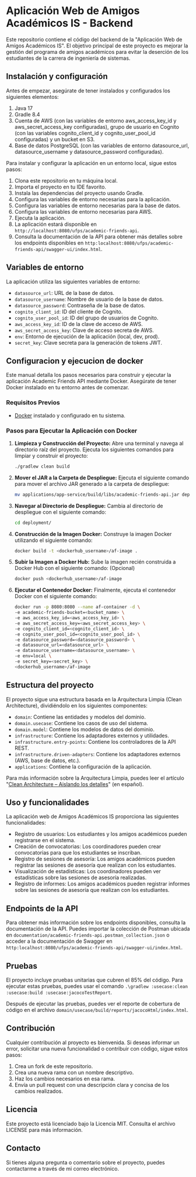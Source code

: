 # Aplicación Web de Amigos Académicos IS - Backend #

Este repositorio contiene el código del backend de la "Aplicación Web de Amigos Académicos IS". El objetivo principal de
este proyecto es mejorar la gestión del programa de amigos académicos para evitar la deserción de los estudiantes de la
carrera de ingeniería de sistemas.

## Instalación y configuración ##

Antes de empezar, asegúrate de tener instalados y configurados los siguientes elementos:

1. Java 17
2. Gradle 8.4
3. Cuenta de AWS (con las variables de entorno aws_access_key_id y aws_secret_access_key configuradas), grupo de usuario
   en Cognito (con las variables cognito_client_id y cognito_user_pool_id configuradas) y un bucket en S3.
4. Base de datos PostgreSQL (con las variables de entorno datasource_url, datasource_username y datasource_password
   configuradas).

Para instalar y configurar la aplicación en un entorno local, sigue estos pasos:

1. Clona este repositorio en tu máquina local.
2. Importa el proyecto en tu IDE favorito.
3. Instala las dependencias del proyecto usando Gradle.
4. Configura las variables de entorno necesarias para la aplicación.
5. Configura las variables de entorno necesarias para la base de datos.
6. Configura las variables de entorno necesarias para AWS.
7. Ejecuta la aplicación.
8. La aplicación estará disponible en `http://localhost:8080/ufps/academic-friends-api`.
9. Consulta la documentación de la API para obtener más detalles sobre los endpoints disponibles
   en `http:localhost:8080/ufps/academic-friends-api/swagger-ui/index.html`.

## Variables de entorno ##

La aplicación utiliza las siguientes variables de entorno:

- `datasource_url`: URL de la base de datos.
- `datasource_username`: Nombre de usuario de la base de datos.
- `datasource_password`: Contraseña de la base de datos.
- `cognito_client_id`: ID del cliente de Cognito.
- `cognito_user_pool_id`: ID del grupo de usuarios de Cognito.
- `aws_access_key_id`: ID de la clave de acceso de AWS.
- `aws_secret_access_key`: Clave de acceso secreta de AWS.
- `env`: Entorno de ejecución de la aplicación (local, dev, prod).
- `secret_key`: Clave secreta para la generación de tokens JWT.

## Configuracion y ejecucion de docker ##

Este manual detalla los pasos necesarios para construir y ejecutar la aplicación Academic Friends API mediante Docker.
Asegúrate de
tener Docker instalado en tu entorno antes de comenzar.

### Requisitos Previos

- [Docker](https://www.docker.com/) instalado y configurado en tu sistema.

### Pasos para Ejecutar la Aplicación con Docker

1. **Limpieza y Construcción del Proyecto:**
   Abre una terminal y navega al directorio raíz del proyecto. Ejecuta los siguientes comandos para limpiar y construir
   el proyecto:

   ```bash
   ./gradlew clean build
   ```

2. **Mover el JAR a la Carpeta de Despliegue:**
   Ejecuta el siguiente comando para mover el archivo JAR generado a la carpeta de despliegue:

   ```bash
   mv applications/app-service/build/libs/academic-friends-api.jar deployment/
   ```

3. **Navegar al Directorio de Despliegue:**
   Cambia al directorio de despliegue con el siguiente comando:

   ```bash
   cd deployment/
   ```

4. **Construcción de la Imagen Docker:**
   Construye la imagen Docker utilizando el siguiente comando:

   ```bash
   docker build -t <dockerhub_username>/af-image .
   ```

5. **Subir la Imagen a Docker Hub:**
   Sube la imagen recién construida a Docker Hub con el siguiente comando: (Opcional)

   ```bash
   docker push <dockerhub_username>/af-image
   ```

6. **Ejecutar el Contenedor Docker:**
   Finalmente, ejecuta el contenedor Docker con el siguiente comando:

   ```bash
   docker run -p 8080:8080 --name af-container -d \
   -e academic-friends-bucket=<bucket_name> \
   -e aws_access_key_id=<aws_access_key_id> \
   -e aws_secret_access_key=<aws_secret_access_key> \
   -e cognito_client_id=<cognito_client_id> \
   -e cognito_user_pool_id=<cognito_user_pool_id> \
   -e datasource_password=<datasource_password> \
   -e datasource_url=<datasource_url> \
   -e datasource_username=<datasource_username> \
   -e env=local \
   -e secret_key=<secret_key> \
   <dockerhub_username>/af-image
   ```

## Estructura del proyecto ##

El proyecto sigue una estructura basada en la Arquitectura Limpia (Clean Architecture), dividiéndolo en los siguientes
componentes:

- `domain`: Contiene las entidades y modelos del dominio.
- `domain.usecase`: Contiene los casos de uso del sistema.
- `domain.model`: Contiene los modelos de datos del dominio.
- `infrastructure`: Contiene los adaptadores externos y utilidades.
- `infrastructure.entry-points`: Contiene los controladores de la API REST.
- `infrastructure.driven-adapters`: Contiene los adaptadores externos (AWS, base de datos, etc.).
- `applications`: Contiene la configuración de la aplicación.

Para más información sobre la Arquitectura Limpia, puedes leer el
artículo "[Clean Architecture – Aislando los detalles](https://medium.com/bancolombia-tech/clean-architecture-aislando-los-detalles-4f9530f35d7a)"
(en español).

## Uso y funcionalidades ##

La aplicación web de Amigos Académicos IS proporciona las siguientes funcionalidades:

- Registro de usuarios: Los estudiantes y los amigos académicos pueden registrarse en el sistema.
- Creación de convocatorias: Los coordinadores pueden crear convocatorias para que los estudiantes se inscriban.
- Registro de sesiones de asesoría: Los amigos académicos pueden registrar las sesiones de asesoría que realizan con los
  estudiantes.
- Visualización de estadísticas: Los coordinadores pueden ver estadísticas sobre las sesiones de asesoría realizadas.
- Registro de informes: Los amigos académicos pueden registrar informes sobre las sesiones de asesoría que realizan con
  los estudiantes.

## Endpoints de la API ##

Para obtener más información sobre los endpoints disponibles, consulta la documentación de la API. Puedes importar la
colección de Postman ubicada en `documentation/academic-friends-api.postman_collection.json` o acceder a la
documentación de Swagger en `http:localhost:8080/ufps/academic-friends-api/swagger-ui/index.html`.

## Pruebas ##

El proyecto incluye pruebas unitarias que cubren el 85% del código. Para ejecutar estas pruebas, puedes usar el
comando `.\gradlew :usecase:clean :usecase:build :usecase:jacocoTestReport`.

Después de ejecutar las pruebas, puedes ver el reporte de cobertura de código en el
archivo `domain/usecase/build/reports/jacocoHtml/index.html`.

## Contribución ##

Cualquier contribución al proyecto es bienvenida. Si deseas informar un error, solicitar una nueva funcionalidad o
contribuir con código, sigue estos pasos:

1. Crea un fork de este repositorio.
2. Crea una nueva rama con un nombre descriptivo.
3. Haz los cambios necesarios en esa rama.
4. Envía un pull request con una descripción clara y concisa de los cambios realizados.

## Licencia ##

Este proyecto está licenciado bajo la Licencia MIT. Consulta el archivo LICENSE para más información.

## Contacto ##

Si tienes alguna pregunta o comentario sobre el proyecto, puedes contactarme a través de mi correo electrónico.